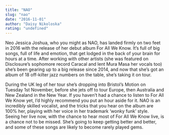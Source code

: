```yaml
---
title: "NAO"
slug: "nao"
date: "2016-11-01"
author: "Daisy Nikoloska"
rating: "undefined"
---
```


Neo Jessica Joshua, who you might as NAO, has landed firmly on two feet in 2016 with the release of her debut album For All We Know. It’s full of big songs, full of life and emotion, that get lodged in the back of your brain for hours at a time. After working with other artists (she was featured on Disclosure’s sophomore record Caracal and lent Mura Masa her vocals too) she’s been gearing up to a big release since 2014, and now that she’s got an album of 18 off-kilter jazz numbers on the table, she’s taking it on tour.

During the UK leg of her tour she’s dropping into Bristol’s Motion on Tuesday 1st November, before she jets off to tour Europe, then Australia and New Zealand in the New Year. If you haven’t had a chance to listen to For All We Know yet, I’d highly recommend you put an hour aside for it. NAO is an incredibly skilled vocalist, and the tricks that you hear on the album are 100% her, playing with her voice in her trademark ‘wonky funk’ style. Seeing her live now, with the chance to hear most of For All We Know live, is a chance not to be missed. She’s going to keep getting better and better, and some of these songs are likely to become rarely played gems.
